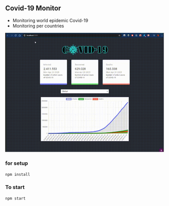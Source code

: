 ## Covid-19 Monitor

- Monitoring world epidemic Covid-19
- Monitoring per countries

![](https://github.com/komplekt17/Test-Tasks/blob/master/gifs/covid.gif)

### for setup

`npm install`

### To start

`npm start`

